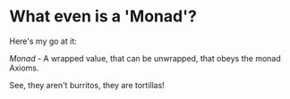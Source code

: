 # What even is a 'Monad'?

Here's my go at it:

*Monad* - A wrapped value, that can be unwrapped, that obeys the monad Axioms.

See, they aren't burritos, they are tortillas!

